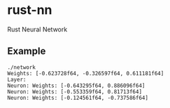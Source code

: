 # rust-nn
Rust Neural Network

## Example
    ./network 
    Weights: [-0.623728f64, -0.326597f64, 0.611181f64]
    Layer:
    Neuron: Weights: [-0.643295f64, 0.886096f64]
    Neuron: Weights: [-0.553359f64, 0.81713f64]
    Neuron: Weights: [-0.124561f64, -0.737586f64]
